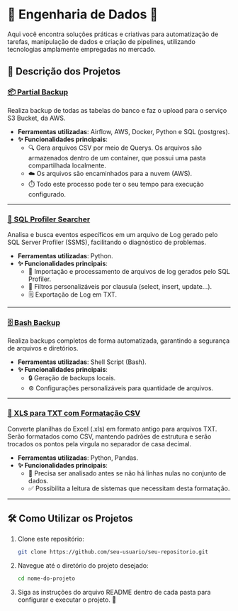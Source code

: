 # 🎲 Engenharia de Dados 🎲

Aqui você encontra soluções práticas e criativas para automatização de tarefas, manipulação de dados e criação de pipelines, utilizando tecnologias amplamente empregadas no mercado.

## 📂 **Descrição dos Projetos**


### **[📦 Partial Backup](https://github.com/BraceroInSabot/Engenharia-de-Dados/tree/main/Partial%20Backup)**

Realiza backup de todas as tabelas do banco e faz o upload para o serviço S3 Bucket, da AWS.

- **Ferramentas utilizadas**: Airflow, AWS, Docker, Python e SQL (postgres).
- **✨ Funcionalidades principais**:
  - 🔍 Gera arquivos CSV por meio de Querys. Os arquivos são armazenados dentro de um container, que possui uma pasta compartilhada localmente.
  - ☁️ Os arquivos são encaminhados para a nuvem (AWS).
  - ⏱️ Todo este processo pode ter o seu tempo para execução configurado.

---

### **[🔎 SQL Profiler Searcher](https://github.com/BraceroInSabot/Engenharia-de-Dados/tree/main/SQL%20Profiler%20Searcher)**

Analisa e busca eventos específicos em um arquivo de Log gerado pelo SQL Server Profiler (SSMS), facilitando o diagnóstico de problemas.

- **Ferramentas utilizadas**: Python.
- **✨ Funcionalidades principais**:
  - 📂 Importação e processamento de arquivos de log gerados pelo SQL Profiler.
  - 🎯 Filtros personalizáveis por clausula (select, insert, update...).
  - 🗒️ Exportação de Log em TXT.

---

### **[🗄️ Bash Backup](https://github.com/BraceroInSabot/Engenharia-de-Dados/tree/main/Bash%20Backup)**

Realiza backups completos de forma automatizada, garantindo a segurança de arquivos e diretórios.

- **Ferramentas utilizadas**: Shell Script (Bash).
- **✨ Funcionalidades principais**:
  - 🔒 Geração de backups locais.
  - ⚙️ Configurações personalizáveis para quantidade de arquivos.
 
---

### **[📑 XLS para TXT com Formatação CSV](https://github.com/BraceroInSabot/Engenharia-de-Dados/tree/main/XLS%20para%20TXT%20com%20formatacao%20CSV)**

Converte planilhas do Excel (.xls) em formato antigo para arquivos TXT. Serão formatados como CSV, mantendo padrões de estrutura e serão trocados os pontos pela virgula no separador de casa decimal.

- **Ferramentas utilizadas**: Python, Pandas.
- **✨ Funcionalidades principais**:
  - 🛑 Precisa ser analisado antes se não há linhas nulas no conjunto de dados.
  - ✅ Possibilita a leitura de sistemas que necessitam desta formatação.

---

## 🛠️ **Como Utilizar os Projetos**

1. Clone este repositório:
   ```bash
   git clone https://github.com/seu-usuario/seu-repositorio.git
   ```
2. Navegue até o diretório do projeto desejado:
   ```bash
   cd nome-do-projeto
   ```
3. Siga as instruções do arquivo README dentro de cada pasta para configurar e executar o projeto. 📘

